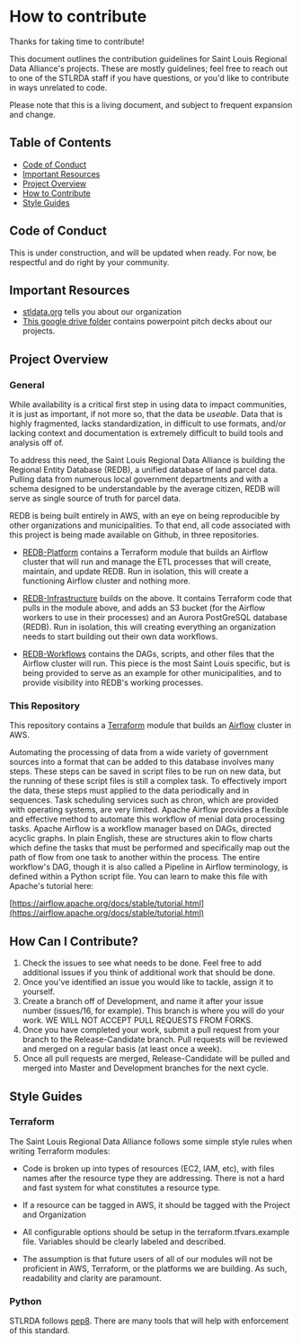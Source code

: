 # How to contribute
Thanks for taking time to contribute!

This document outlines the contribution guidelines for Saint Louis Regional Data Alliance's projects. These are mostly guidelines; feel free to reach out to one of the STLRDA staff if you have questions, or  you'd like to contribute in ways unrelated to code.

Please note that this is a living document, and subject to frequent expansion and change.

## Table of Contents
* [Code of Conduct](#code-of-conduct)
* [Important Resources](#important-resources)
* [Project Overview](#project-overview)
* [How to Contribute](#how-to-contribute)
* [Style Guides](#style-guides)

## Code of Conduct
This is under construction, and will be updated when ready. For now, be respectful and do right by your community.

## Important Resources
* [stldata.org](https://stldata.org) tells you about our organization
* [This google drive folder](https://drive.google.com/drive/folders/1dBwWpALR4q5Z_3X-S5O00uWi9SEGmgJO?usp=sharing) contains powerpoint pitch decks about our projects.


## Project Overview
### General
While availability is a critical first step in using data to impact communities, it is just as important, if not more so, that the data be _useable_. Data that is highly fragmented, lacks standardization, in difficult to use formats, and/or lacking context and documentation is extremely difficult to build tools and analysis off of.

To address this need, the Saint Louis Regional Data Alliance is building the Regional Entity Database (REDB), a unified database of land parcel data. Pulling data from numerous local government departments and with a schema designed to be understandable by the average citizen, REDB will serve as single source of truth for parcel data.

REDB is being built entirely in AWS, with an eye on being reproducible by other organizations and municipalities. To that end, all code associated with this project is being made available on Github, in three repositories.

* [REDB-Platform](https://github.com/stlrda/REDB-Platform) contains a Terraform module that builds an Airflow cluster that will run and manage the ETL processes that will create, maintain, and update REDB. Run in isolation, this will create a functioning Airflow cluster and nothing more.

* [REDB-Infrastructure](https://github.com/stlrda/REDB-Infrastructure) builds on the above. It contains Terraform code that pulls in the module above, and adds an S3 bucket (for the Airflow workers to use in their processes) and an Aurora PostGreSQL database (REDB). Run in isolation, this will creating everything an organization needs to start building out their own data workflows.

* [REDB-Workflows](https://github.com/stlrda/REDB-Workflows) contains the DAGs, scripts, and other files that the Airflow cluster will run. This piece is the most Saint Louis specific, but is being provided to serve as an example for other municipalities, and to provide visibility into REDB's working processes.
### This Repository
This repository contains a [Terraform](https://www.terraform.io/) module that builds an [Airflow](https://airflow.apache.org/) cluster in AWS.

Automating the processing of data from a wide variety of government sources into a format that can be added to this database involves many steps. These steps can be saved in script files to be run on new data, but the running of these script files is still a complex task. To effectively import the data, these steps must applied to the data periodically and in sequences. Task scheduling services such as chron, which are provided with operating systems, are very limited. Apache Airflow provides a flexible and effective method to automate this workflow of menial data processing tasks.
Apache Airflow is a workflow manager based on DAGs, directed acyclic graphs. In plain English, these are structures akin to flow charts which define the tasks that must be performed and specifically map out the path of flow from one task to another within the process. The entire workflow's DAG, though it is also called a Pipeline in Airflow terminology, is defined within a Python script file. You can learn to make this file with Apache's tutorial here:

[https://airflow.apache.org/docs/stable/tutorial.html](https://airflow.apache.org/docs/stable/tutorial.html)

## How Can I Contribute?
1. Check the issues to see what needs to be done. Feel free to add additional issues if you think of additional work that should be done.
2. Once you've identified an issue you would like to tackle, assign it to yourself.
3. Create a branch off of Development, and name it after your issue number (issues/16, for example). This branch is where you will do your work. WE WILL NOT ACCEPT PULL REQUESTS FROM FORKS.
4. Once you have completed your work, submit a pull request from your branch to the Release-Candidate branch. Pull requests will be reviewed and merged on a regular basis (at least once a week).
5. Once all pull requests are merged, Release-Candidate will be pulled and merged into Master and Development branches for the next cycle.

## Style Guides
### Terraform
The Saint Louis Regional Data Alliance follows some simple style rules when writing Terraform modules:

* Code is broken up into types of resources (EC2, IAM, etc), with files names after the resource type they are addressing. There is not a hard and fast system for what constitutes a resource type.

* If a resource can be tagged in AWS, it should be tagged with the Project and Organization

* All configurable options should be setup in the terraform.tfvars.example file. Variables should be clearly labeled and described.

* The assumption is that future users of all of our modules will not be proficient in AWS, Terraform, or the platforms we are building. As such, readability and clarity are paramount.
### Python
STLRDA follows [pep8](https://www.python.org/dev/peps/pep-0008/). There are many tools that will help with enforcement of this standard.
